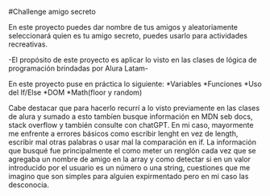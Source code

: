 #Challenge amigo secreto

En este proyecto puedes dar nombre de tus amigos y aleatoriamente seleccionará quien es tu amigo secreto, puedes usarlo para actividades recreativas.

-El propósito de este proyecto es aplicar lo visto en las clases de lógica de programación brindadas por Alura Latam-

En este proyecto puse en práctica lo siguiente:
*Variables
*Funciones
*Uso del If/Else
*DOM
*Math(floor y random)

Cabe destacar que para hacerlo recurrí a lo visto previamente en las clases de alura y sumado a esto tambíen busque información en MDN seb docs, stack overflow y también consulte con chatGPT.
En mi caso, mayormente me enfrente a errores básicos como escribir lenght en vez de length, escribir mal otras palabras o usar mal la comparación en if.
La información que busqué fue principalmente el como meter un renglón cada vez que se agregaba un nombre de amigo en la array y como detectar si en un valor introducido por el usuario es un número o una string, cuestiones que me imagino que son simples para alguien expirmentado pero en mi caso las desconocia.
